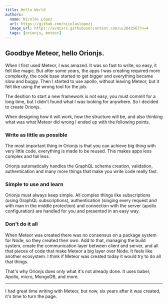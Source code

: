 ```yaml
---
title: Hello World
authors:
  name: Nicolás López
  url: https://github.com/nicolaslopezj
  image_url: https://avatars.githubusercontent.com/u/2042567?v=4
  tags: [orionjs, meteor]
---
```


## Goodbye Meteor, hello Orionjs.

When I first used Meteor, I was amazed. It was so fast to write, so easy, it
felt like magic. But after some years, the apps I was creating required more
complexity, the code base started to get bigger and everything became slow and
buggy. Then I started to use apollo, without leaving Meteor, but it felt like
using the wrong tool for the job.

<!--truncate-->

The desition to start a new framework is not easy, you must commit for a long
time, but I didn't found what I was looking for anywhere. So I decided to create
Orionjs.

When designing how it will work, how the structure will be, and also thinking
what was what Meteor did wrong I ended up with the following points.

### Write as little as possible

The most important thing in Orionjs is that you can achieve big thing with very
little code, everything is made to be reused. This makes apps less complex and
fail less.

Orionjs automatically handles the GraphQL schema creation, validation,
authentication and many more things that make you write code really fast.

### Simple to use and learn

Orionjs must always keep simple. All complex things like subscriptions (using
GraphQL subscriptions), authentication (singing every request and with man in
the middle protection) and connection with the server (apollo configuration) are
handled for you and presented in an easy way.

### Don't do it all

When Meteor was created there was no consensus on a package system for Node, so
they created their own. Add to that, managing the build system, create the
communication layer between client and server, and all that pieces of code that
make Meteor a big layer over Node. It feels like another ecosystem. I think if
Meteor was created today it would try to do all that things.

That's why Orionjs does only what it's not already done. It uses babel, Apollo,
micro, MongoDB, and more.

---

I had great time writing with Meteor, but now, six years after it was created,
it's time to turn the page.
